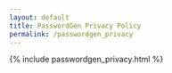 ```yaml
---
layout: default
title: PasswordGen Privacy Policy
permalink: /passwordgen_privacy
---
```


{% include passwordgen_privacy.html %}
